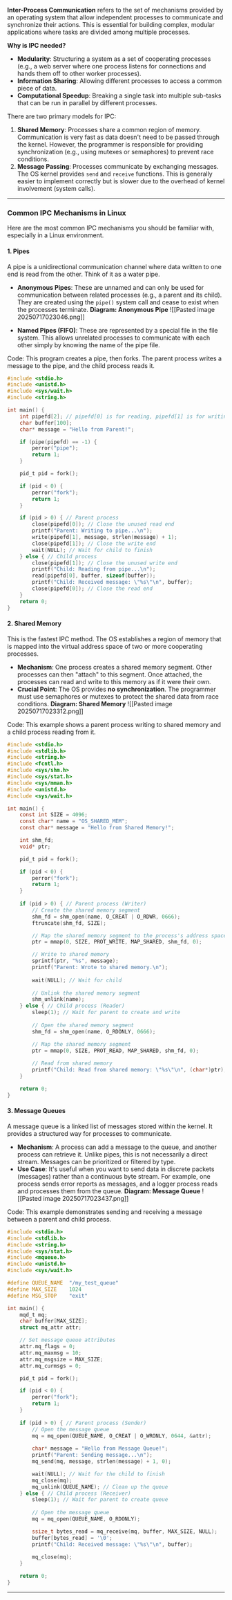 **Inter-Process Communication** refers to the set of mechanisms provided by an operating system that allow independent processes to communicate and synchronize their actions. This is essential for building complex, modular applications where tasks are divided among multiple processes.

**Why is IPC needed?**

- **Modularity**: Structuring a system as a set of cooperating processes (e.g., a web server where one process listens for connections and hands them off to other worker processes).
- **Information Sharing**: Allowing different processes to access a common piece of data.
- **Computational Speedup**: Breaking a single task into multiple sub-tasks that can be run in parallel by different processes.

There are two primary models for IPC:

1. **Shared Memory**: Processes share a common region of memory. Communication is very fast as data doesn't need to be passed through the kernel. However, the programmer is responsible for providing synchronization (e.g., using mutexes or semaphores) to prevent race conditions.
2. **Message Passing**: Processes communicate by exchanging messages. The OS kernel provides `send` and `receive` functions. This is generally easier to implement correctly but is slower due to the overhead of kernel involvement (system calls).

---

### Common IPC Mechanisms in Linux

Here are the most common IPC mechanisms you should be familiar with, especially in a Linux environment.

#### 1. Pipes

A pipe is a unidirectional communication channel where data written to one end is read from the other. Think of it as a water pipe.
- **Anonymous Pipes**: These are unnamed and can only be used for communication between related processes (e.g., a parent and its child). They are created using the `pipe()` system call and cease to exist when the processes terminate.
    **Diagram: Anonymous Pipe**
![[Pasted image 20250717023046.png]]
    
- **Named Pipes (FIFO)**: These are represented by a special file in the file system. This allows unrelated processes to communicate with each other simply by knowing the name of the pipe file.

Code: This program creates a pipe, then forks. The parent process writes a message to the pipe, and the child process reads it.

```c
#include <stdio.h>
#include <unistd.h>
#include <sys/wait.h>
#include <string.h>

int main() {
    int pipefd[2]; // pipefd[0] is for reading, pipefd[1] is for writing
    char buffer[100];
    char* message = "Hello from Parent!";

    if (pipe(pipefd) == -1) {
        perror("pipe");
        return 1;
    }

    pid_t pid = fork();

    if (pid < 0) {
        perror("fork");
        return 1;
    }

    if (pid > 0) { // Parent process
        close(pipefd[0]); // Close the unused read end
        printf("Parent: Writing to pipe...\n");
        write(pipefd[1], message, strlen(message) + 1);
        close(pipefd[1]); // Close the write end
        wait(NULL); // Wait for child to finish
    } else { // Child process
        close(pipefd[1]); // Close the unused write end
        printf("Child: Reading from pipe...\n");
        read(pipefd[0], buffer, sizeof(buffer));
        printf("Child: Received message: \"%s\"\n", buffer);
        close(pipefd[0]); // Close the read end
    }
    return 0;
}
```
#### 2. Shared Memory

This is the fastest IPC method. The OS establishes a region of memory that is mapped into the virtual address space of two or more cooperating processes.

- **Mechanism**: One process creates a shared memory segment. Other processes can then "attach" to this segment. Once attached, the processes can read and write to this memory as if it were their own.
- **Crucial Point**: The OS provides **no synchronization**. The programmer must use semaphores or mutexes to protect the shared data from race conditions.
    **Diagram: Shared Memory**
    ![[Pasted image 20250717023312.png]]

Code: This example shows a parent process writing to shared memory and a child process reading from it.
```c
#include <stdio.h>
#include <stdlib.h>
#include <string.h>
#include <fcntl.h>
#include <sys/shm.h>
#include <sys/stat.h>
#include <sys/mman.h>
#include <unistd.h>
#include <sys/wait.h>

int main() {
    const int SIZE = 4096;
    const char* name = "OS_SHARED_MEM";
    const char* message = "Hello from Shared Memory!";

    int shm_fd;
    void* ptr;

    pid_t pid = fork();

    if (pid < 0) {
        perror("fork");
        return 1;
    }
    
    if (pid > 0) { // Parent process (Writer)
        // Create the shared memory segment
        shm_fd = shm_open(name, O_CREAT | O_RDWR, 0666);
        ftruncate(shm_fd, SIZE);

        // Map the shared memory segment to the process's address space
        ptr = mmap(0, SIZE, PROT_WRITE, MAP_SHARED, shm_fd, 0);

        // Write to shared memory
        sprintf(ptr, "%s", message);
        printf("Parent: Wrote to shared memory.\n");
        
        wait(NULL); // Wait for child
        
        // Unlink the shared memory segment
        shm_unlink(name);
    } else { // Child process (Reader)
        sleep(1); // Wait for parent to create and write
        
        // Open the shared memory segment
        shm_fd = shm_open(name, O_RDONLY, 0666);

        // Map the shared memory segment
        ptr = mmap(0, SIZE, PROT_READ, MAP_SHARED, shm_fd, 0);
        
        // Read from shared memory
        printf("Child: Read from shared memory: \"%s\"\n", (char*)ptr);
    }

    return 0;
}
```

#### 3. Message Queues

A message queue is a linked list of messages stored within the kernel. It provides a structured way for processes to communicate.

- **Mechanism**: A process can add a message to the queue, and another process can retrieve it. Unlike pipes, this is not necessarily a direct stream. Messages can be prioritized or filtered by type.
- **Use Case**: It's useful when you want to send data in discrete packets (messages) rather than a continuous byte stream. For example, one process sends error reports as messages, and a logger process reads and processes them from the queue.
    **Diagram: Message Queue**
    ![[Pasted image 20250717023437.png]]

Code: This example demonstrates sending and receiving a message between a parent and child process.

```c
#include <stdio.h>
#include <stdlib.h>
#include <string.h>
#include <sys/stat.h>
#include <mqueue.h>
#include <unistd.h>
#include <sys/wait.h>

#define QUEUE_NAME  "/my_test_queue"
#define MAX_SIZE    1024
#define MSG_STOP    "exit"

int main() {
    mqd_t mq;
    char buffer[MAX_SIZE];
    struct mq_attr attr;

    // Set message queue attributes
    attr.mq_flags = 0;
    attr.mq_maxmsg = 10;
    attr.mq_msgsize = MAX_SIZE;
    attr.mq_curmsgs = 0;

    pid_t pid = fork();

    if (pid < 0) {
        perror("fork");
        return 1;
    }
    
    if (pid > 0) { // Parent process (Sender)
        // Open the message queue
        mq = mq_open(QUEUE_NAME, O_CREAT | O_WRONLY, 0644, &attr);
        
        char* message = "Hello from Message Queue!";
        printf("Parent: Sending message...\n");
        mq_send(mq, message, strlen(message) + 1, 0);

        wait(NULL); // Wait for the child to finish
        mq_close(mq);
        mq_unlink(QUEUE_NAME); // Clean up the queue
    } else { // Child process (Receiver)
        sleep(1); // Wait for parent to create queue
        
        // Open the message queue
        mq = mq_open(QUEUE_NAME, O_RDONLY);

        ssize_t bytes_read = mq_receive(mq, buffer, MAX_SIZE, NULL);
        buffer[bytes_read] = '\0';
        printf("Child: Received message: \"%s\"\n", buffer);
        
        mq_close(mq);
    }

    return 0;
}
```

---

